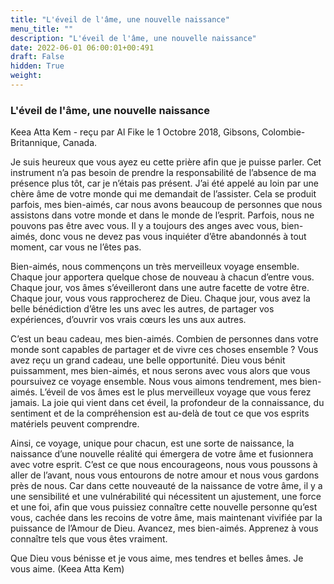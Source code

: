 ```yaml
---
title: "L'éveil de l'âme, une nouvelle naissance"
menu_title: ""
description: "L'éveil de l'âme, une nouvelle naissance"
date: 2022-06-01 06:00:01+00:491
draft: False
hidden: True
weight:
---
```

### L'éveil de l'âme, une nouvelle naissance

Keea Atta Kem - reçu par Al Fike le 1 Octobre 2018, Gibsons, Colombie-Britannique, Canada.

Je suis heureux que vous ayez eu cette prière afin que je puisse parler. Cet instrument n’a pas besoin de prendre la responsabilité de l’absence de ma présence plus tôt, car je n’étais pas présent. J’ai été appelé au loin par une chère âme de votre monde qui me demandait de l’assister. Cela se produit parfois, mes bien-aimés, car nous avons beaucoup de personnes que nous assistons dans votre monde et dans le monde de l’esprit. Parfois, nous ne pouvons pas être avec vous. Il y a toujours des anges avec vous, bien-aimés, donc vous ne devez pas vous inquiéter d’être abandonnés à tout moment, car vous ne l’êtes pas.

Bien-aimés, nous commençons un très merveilleux voyage ensemble. Chaque jour apportera quelque chose de nouveau à chacun d’entre vous. Chaque jour, vos âmes s’éveilleront dans une autre facette de votre être. Chaque jour, vous vous rapprocherez de Dieu. Chaque jour, vous avez la belle bénédiction d’être les uns avec les autres, de partager vos expériences, d’ouvrir vos vrais cœurs les uns aux autres.

C’est un beau cadeau, mes bien-aimés. Combien de personnes dans votre monde sont capables de partager et de vivre ces choses ensemble ? Vous avez reçu un grand cadeau, une belle opportunité. Dieu vous bénit puissamment, mes bien-aimés, et nous serons avec vous alors que vous poursuivez ce voyage ensemble. Nous vous aimons tendrement, mes bien-aimés. L’éveil de vos âmes est le plus merveilleux voyage que vous ferez jamais. La joie qui vient dans cet éveil, la profondeur de la connaissance, du sentiment et de la compréhension est au-delà de tout ce que vos esprits matériels peuvent comprendre.

Ainsi, ce voyage, unique pour chacun, est une sorte de naissance, la naissance d’une nouvelle réalité qui émergera de votre âme et fusionnera avec votre esprit. C’est ce que nous encourageons, nous vous poussons à aller de l’avant, nous vous entourons de notre amour et nous vous gardons près de nous. Car dans cette nouveauté de la naissance de votre âme, il y a une sensibilité et une vulnérabilité qui nécessitent un ajustement, une force et une foi, afin que vous puissiez connaître cette nouvelle personne qu’est vous, cachée dans les recoins de votre âme, mais maintenant vivifiée par la puissance de l’Amour de Dieu. Avancez, mes bien-aimés. Apprenez à vous connaître tels que vous êtes vraiment.

Que Dieu vous bénisse et je vous aime, mes tendres et belles âmes. Je vous aime. (Keea Atta Kem)
